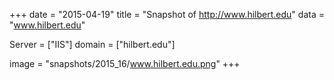 
+++
date = "2015-04-19"
title = "Snapshot of http://www.hilbert.edu"
data = "www.hilbert.edu"

Server = ["IIS"]
domain = ["hilbert.edu"]

  image = "snapshots/2015_16/www.hilbert.edu.png"
+++
#
